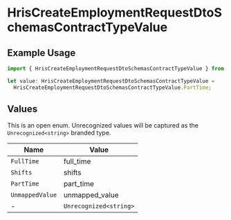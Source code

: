 # HrisCreateEmploymentRequestDtoSchemasContractTypeValue

## Example Usage

```typescript
import { HrisCreateEmploymentRequestDtoSchemasContractTypeValue } from "@stackone/stackone-client-ts/sdk/models/shared";

let value: HrisCreateEmploymentRequestDtoSchemasContractTypeValue =
  HrisCreateEmploymentRequestDtoSchemasContractTypeValue.PartTime;
```

## Values

This is an open enum. Unrecognized values will be captured as the `Unrecognized<string>` branded type.

| Name                   | Value                  |
| ---------------------- | ---------------------- |
| `FullTime`             | full_time              |
| `Shifts`               | shifts                 |
| `PartTime`             | part_time              |
| `UnmappedValue`        | unmapped_value         |
| -                      | `Unrecognized<string>` |
